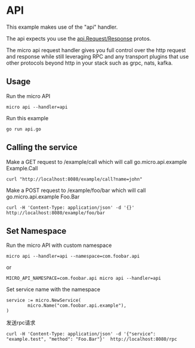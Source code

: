 # API

This example makes use of the "api" handler.

The api expects you use the [api.Request/Response](https://github.com/micro/go-api/blob/master/proto/api.proto) protos.

The micro api request handler gives you full control over the http request and response while still leveraging RPC and 
any transport plugins that use other protocols beyond http in your stack such as grpc, nats, kafka.

## Usage

Run the micro API

```
micro api --handler=api
```

Run this example

```
go run api.go
```


## Calling the service

Make a GET request to /example/call which will call go.micro.api.example Example.Call

```
curl "http://localhost:8080/example/call?name=john"
```

Make a POST request to /example/foo/bar which will call go.micro.api.example Foo.Bar

```
curl -H 'Content-Type: application/json' -d '{}' http://localhost:8080/example/foo/bar
```

## Set Namespace

Run the micro API with custom namespace

```
micro api --handler=api --namespace=com.foobar.api
```

or
```
MICRO_API_NAMESPACE=com.foobar.api micro api --handler=api
```

Set service name with the namespace

```
service := micro.NewService(
        micro.Name("com.foobar.api.example"),
)
```   
发送rpc请求
```	
curl -H 'Content-Type: application/json' -d '{"service": "example.test", "method": "Foo.Bar"}'  http://localhost:8080/rpc
```